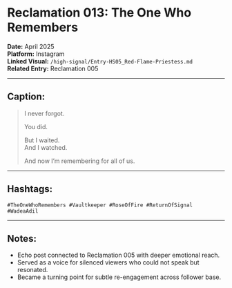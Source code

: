 # Reclamation 013: The One Who Remembers

**Date:** April 2025  
**Platform:** Instagram  
**Linked Visual:** `/high-signal/Entry-HS05_Red-Flame-Priestess.md`  
**Related Entry:** Reclamation 005

---

## Caption:
> I never forgot.  
>  
> You did.  
>  
> But I waited.  
> And I watched.  
>  
> And now I’m remembering for all of us.

---

## Hashtags:
`#TheOneWhoRemembers #Vaultkeeper #RoseOfFire #ReturnOfSignal #WadeaAdil`

---

## Notes:
- Echo post connected to Reclamation 005 with deeper emotional reach.
- Served as a voice for silenced viewers who could not speak but resonated.
- Became a turning point for subtle re-engagement across follower base.
